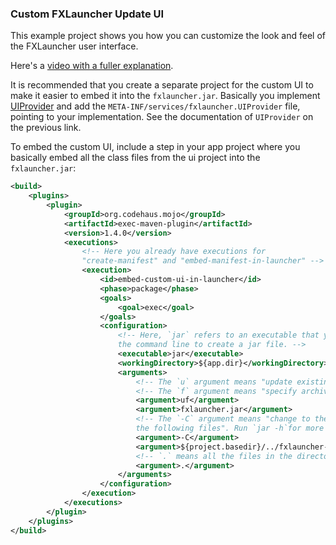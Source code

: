### Custom FXLauncher Update UI

This example project shows you how you can customize the look and feel of the
FXLauncher user interface.

Here's a [video with a fuller explanation](https://www.youtube.com/watch?v=-6PlFVUgntU).

It is recommended that you create a separate project for the custom UI to make it
easier to embed it into the `fxlauncher.jar`. Basically you implement [UIProvider](https://github.com/edvin/fxlauncher/blob/master/src/main/java/fxlauncher/UIProvider.java)
and add the `META-INF/services/fxlauncher.UIProvider` file, pointing to your implementation. See the
documentation of `UIProvider` on the previous link.

To embed the custom UI, include a step in your app project where you basically
embed all the class files from the ui project into the `fxlauncher.jar`:

```xml
<build>
    <plugins>
        <plugin>
            <groupId>org.codehaus.mojo</groupId>
            <artifactId>exec-maven-plugin</artifactId>
            <version>1.4.0</version>
            <executions>
                <!-- Here you already have executions for 
                "create-manifest" and "embed-manifest-in-launcher" --> 
                <execution>
                    <id>embed-custom-ui-in-launcher</id>
                    <phase>package</phase>
                    <goals>
                        <goal>exec</goal>
                    </goals>
                    <configuration>
                        <!-- Here, `jar` refers to an executable that you can run on 
                        the command line to create a jar file. -->
                        <executable>jar</executable> 
                        <workingDirectory>${app.dir}</workingDirectory>
                        <arguments>
                            <!-- The `u` argument means "update existing archive". Run `jar -h`for more info. -->
                            <!-- The `f` argument means "specify archive file name". Run `jar -h`for more info. -->
                            <argument>uf</argument>
                            <argument>fxlauncher.jar</argument>
                            <!-- The `-C` argument means "change to the specified directory and include 
                            the following files". Run `jar -h`for more info. -->
                            <argument>-C</argument>
                            <argument>${project.basedir}/../fxlauncher-custom-ui/target/classes</argument>
                            <!-- `.` means all the files in the directory. -->
                            <argument>.</argument>
                        </arguments>
                    </configuration>
                </execution>
            </executions>
        </plugin>
    </plugins>
</build>
```

